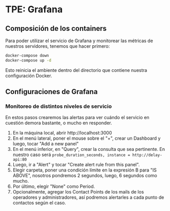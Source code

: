 # TPE: Grafana

## Composición de los containers

Para poder utilizar el servicio de Grafana y monitorear las métricas de nuestros servidores, tenemos que hacer primero:

```bash
docker-compose down
docker-compose up -d
```

Esto reinicia el ambiente dentro del directorio que contiene nuestra configuración Docker.

## Configuraciones de Grafana

### Monitoreo de distintos niveles de servicio

En estos pasos crearemos las alertas para ver cuándo el servicio en cuestión demora bastante, o mucho en responder.

1. En la máquina local, abrir http://localhost:3000
2. En el menú lateral, poner el mouse sobre el "+", crear un Dashboard y luego, tocar "Add a new panel"
3. En el menú inferior, en "Query", crear la consulta que sea pertinente. En nuestro caso será ```probe_duration_seconds, instance = http://delay-api:80```
4. Luego, ir a "Alert" y tocar "Create alert rule from this panel".
5. Elegir carpeta, poner una condición límite en la expresión B para "IS ABOVE", nosotros pondremos 2 segundos, luego, 6 segundos como mucho.
6. Por último, elegir "None" como Period.
7. Opcionalmente, agregar los Contact Points de los mails de los operadores y administradores, así podremos alertarles a cada punto de contactos según el caso.
